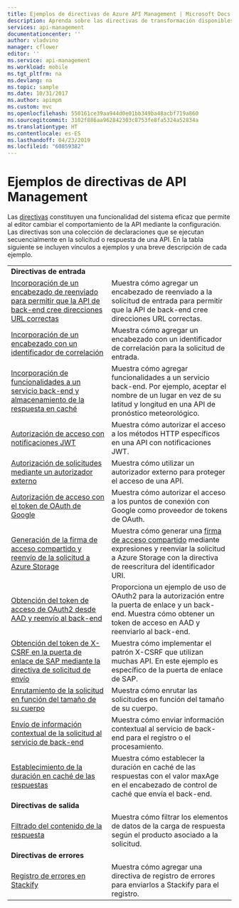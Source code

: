 ```yaml
---
title: Ejemplos de directivas de Azure API Management | Microsoft Docs
description: Aprenda sobre las directivas de transformación disponibles para su uso en Azure API Management.
services: api-management
documentationcenter: ''
author: vladvino
manager: cflower
editor: ''
ms.service: api-management
ms.workload: mobile
ms.tgt_pltfrm: na
ms.devlang: na
ms.topic: sample
ms.date: 10/31/2017
ms.author: apimpm
ms.custom: mvc
ms.openlocfilehash: 550161ce39aa944d0e01bb349ba48acbf719a860
ms.sourcegitcommit: 3102f886aa962842303c8753fe8fa5324a52834a
ms.translationtype: HT
ms.contentlocale: es-ES
ms.lasthandoff: 04/23/2019
ms.locfileid: "60859382"
---
```

# <a name="api-management-policy-samples"></a>Ejemplos de directivas de API Management

Las [directivas](api-management-howto-policies.md) constituyen una funcionalidad del sistema eficaz que permite al editor cambiar el comportamiento de la API mediante la configuración. Las directivas son una colección de declaraciones que se ejecutan secuencialmente en la solicitud o respuesta de una API. En la tabla siguiente se incluyen vínculos a ejemplos y una breve descripción de cada ejemplo.

|                                                                                                                                                                      |                                                                                                                                                                                                                             |
| -------------------------------------------------------------------------------------------------------------------------------------------------------------------- | --------------------------------------------------------------------------------------------------------------------------------------------------------------------------------------------------------------------------- |
| **Directivas de entrada**                                                                                                                                                 |                                                                                                                                                                                                                             |
| [Incorporación de un encabezado de reenviado para permitir que la API de back-end cree direcciones URL correctas](./policies/set-header-to-enable-backend-to-construct-urls.md?toc=api-management/toc.json) | Muestra cómo agregar un encabezado de reenviado a la solicitud de entrada para permitir que la API de back-end cree direcciones URL correctas.                                                                                                        |
| [Incorporación de un encabezado con un identificador de correlación](./policies/add-correlation-id.md?toc=api-management/toc.json)                                                             | Muestra cómo agregar un encabezado con un identificador de correlación para la solicitud de entrada.                                                                                                                                        |
| [Incorporación de funcionalidades a un servicio back-end y almacenamiento de la respuesta en caché](./policies/cache-response.md?toc=api-management/toc.json)                                             | Muestra cómo agregar funcionalidades a un servicio back-end. Por ejemplo, aceptar el nombre de un lugar en vez de su latitud y longitud en una API de pronóstico meteorológico.                                                                    |
| [Autorización de acceso con notificaciones JWT](./policies/authorize-request-based-on-jwt-claims.md?toc=api-management/toc.json)                                              | Muestra cómo autorizar el acceso a los métodos HTTP específicos en una API con notificaciones JWT.                                                                                                                                       |
| [Autorización de solicitudes mediante un autorizador externo](./policies/authorize-request-using-external-authorizer.md)                                                   | Muestra cómo utilizar un autorizador externo para proteger el acceso de una API.                                                                                                                                                               |
| [Autorización de acceso con el token de OAuth de Google](./policies/use-google-as-oauth-token-provider.md?toc=api-management/toc.json)                                            | Muestra cómo autorizar el acceso a los puntos de conexión con Google como proveedor de tokens de OAuth.                                                                                                                                    |
| [Generación de la firma de acceso compartido y reenvío de la solicitud a Azure Storage](./policies/generate-shared-access-signature.md?toc=api-management/toc.json)                  | Muestra cómo generar una [firma de acceso compartido](https://docs.microsoft.com/azure/storage/storage-dotnet-shared-access-signature-part-1) mediante expresiones y reenviar la solicitud a Azure Storage con la directiva de reescritura del identificador URI. |
| [Obtención del token de acceso de OAuth2 desde AAD y reenvío al back-end](./policies/use-oauth2-for-authorization.md?toc=api-management/toc.json)                             | Proporciona un ejemplo de uso de OAuth2 para la autorización entre la puerta de enlace y un back-end. Muestra cómo obtener un token de acceso en AAD y reenviarlo al back-end.                                                    |
| [Obtención del token de X-CSRF en la puerta de enlace de SAP mediante la directiva de solicitud de envío](./policies/get-x-csrf-token-from-sap-gateway.md?toc=api-management/toc.json)                           | Muestra cómo implementar el patrón X-CSRF que utilizan muchas API. En este ejemplo es específico de la puerta de enlace de SAP.                                                                                                                           |
| [Enrutamiento de la solicitud en función del tamaño de su cuerpo](./policies/route-requests-based-on-size.md?toc=api-management/toc.json)                                            | Muestra cómo enrutar las solicitudes en función del tamaño de su cuerpo.                                                                                                                                                       |
| [Envío de información contextual de la solicitud al servicio de back-end](./policies/send-request-context-info-to-backend-service.md?toc=api-management/toc.json)                    | Muestra cómo enviar información contextual al servicio de back-end para el registro o el procesamiento.                                                                                                                                |
| [Establecimiento de la duración en caché de las respuestas](./policies/set-cache-duration.md?toc=api-management/toc.json)                                                                          | Muestra cómo establecer la duración en caché de las respuestas con el valor maxAge en el encabezado de control de caché que envía el back-end.                                                                                                             |
| **Directivas de salida**                                                                                                                                                |                                                                                                                                                                                                                             |
| [Filtrado del contenido de la respuesta](./policies/filter-response-content.md?toc=api-management/toc.json)                                                                         | Muestra cómo filtrar los elementos de datos de la carga de respuesta según el producto asociado a la solicitud.                                                                                                        |
| **Directivas de errores**                                                                                                                                                |                                                                                                                                                                                                                             |
| [Registro de errores en Stackify](./policies/log-errors-to-stackify.md?toc=api-management/toc.json)                                                                           | Muestra cómo agregar una directiva de registro de errores para enviarlos a Stackify para el registro.                                                                                                                                            |
